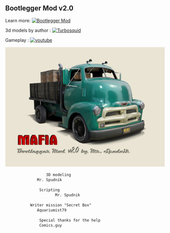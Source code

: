 ## Bootlegger Mod v2.0

Learn more:
[![Bootlegger Mod](https://img.shields.io/badge/Bootlegger-Mod-yellow.svg )](https://spudnik3d.blogspot.com/p/blog-page_22.html)

3d models by author :
[![Turbosquid](https://img.shields.io/badge/Turbosquid-orange.svg)](http://www.turbosquid.com/Search/Artists/MrSpudnik?referral=MrSpudnik)

Gameplay :
[![youtube](https://img.shields.io/badge/youtube-red.svg)](https://www.youtube.com/watch?v=g9JbeSGZAgQ)

<img src="https://github.com/AlSpudnik/Bootlegger-Mod-v2.0/blob/main/bootlogo_v2.0.jpg" alt="">

		              3D modeling
			      Mr. Spudnik
				  
			       Scripting
	                      Mr. Spudnik
							
		       Writer mission "Secret Box"
			      Aquariumist79
						   
	               Special thanks for the help
			       Comics.guy
